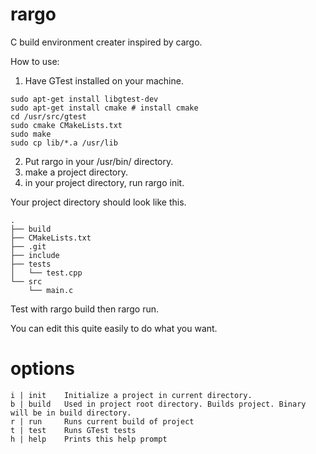 # rargo

C build environment creater inspired by cargo.

How to use:

1. Have GTest installed on your machine.
```
sudo apt-get install libgtest-dev
sudo apt-get install cmake # install cmake
cd /usr/src/gtest
sudo cmake CMakeLists.txt
sudo make
sudo cp lib/*.a /usr/lib
```
2. Put rargo in your /usr/bin/ directory.
3. make a project directory.
4. in your project directory, run rargo init.

Your project directory should look like this. 

```
.
├── build
├── CMakeLists.txt
├── .git
├── include
├── tests
│   └── test.cpp
└── src
    └── main.c
```

Test with rargo build then rargo run.

You can edit this quite easily to do what you want.

# options

```
i | init 	Initialize a project in current directory.
b | build 	Used in project root directory. Builds project. Binary will be in build directory.
r | run 	Runs current build of project
t | test    Runs GTest tests
h | help 	Prints this help prompt
```
